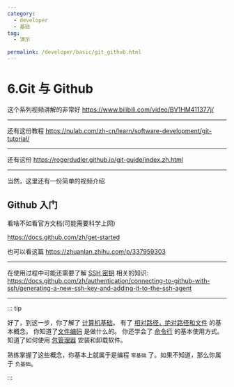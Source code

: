 ```yaml
---
category:
  - developer
  - 基础
tag:
  - 演示

permalink: /developer/basic/git_github.html
---
```


# 6.Git 与 Github

这个系列视频讲解的非常好
https://www.bilibili.com/video/BV1HM411377j/

---

还有这份教程
https://nulab.com/zh-cn/learn/software-development/git-tutorial/

---

还有这份
https://rogerdudler.github.io/git-guide/index.zh.html

---

当然，这里还有一份简单的视频介绍
<BiliBili bvid="BV1dK411p7RF" />

## Github 入门

看啥不如看官方文档(可能需要科学上网)

https://docs.github.com/zh/get-started

也可以看这篇
https://zhuanlan.zhihu.com/p/337959303

---

在使用过程中可能还需要了解 [SSH 密钥](https://cloud.tencent.com/developer/article/1780788) 相关的知识:
https://docs.github.com/zh/authentication/connecting-to-github-with-ssh/generating-a-new-ssh-key-and-adding-it-to-the-ssh-agent

---

::: tip

好了，到这一步，你了解了 [计算机基础](/developer/basic/computer_and_os.html)。
有了 [相对路径，绝对路径和文件](/developer/basic/file_and_path.html) 的基本概念。
你知道了[文件编码](/developer/basic/file_utf8.html) 是做什么的。
你还学会了 [命令行](/developer/basic/cmd_shell.html) 的基本使用方式。
知道了如何使用 [包管理器](/developer/basic/apt_homebrew.html) 安装和卸载软件。

熟练掌握了这些概念，你基本上就属于是编程 `零基础` 了。如果不知道，那么你属于 `负基础`。

:::
